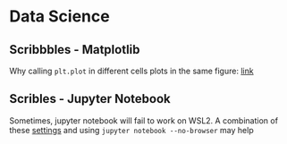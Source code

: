 # Data Science

## Scribbbles - Matplotlib
Why calling ```plt.plot``` in different cells plots in the same figure: [link](https://github.com/jupyter/notebook/issues/1151)

## Scribles - Jupyter Notebook
Sometimes, jupyter notebook will fail to work on WSL2. A combination of these [settings](https://www.snizami.com/post/jupyter_on_wsl2/) and using ```jupyter notebook --no-browser``` may help
